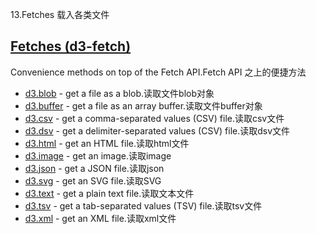 13.Fetches 载入各类文件

## [](https://github.com/d3/d3/blob/main/API.md#fetches-d3-fetch)[Fetches (d3-fetch)](https://github.com/d3/d3-fetch/tree/v3.0.1)

Convenience methods on top of the Fetch API.Fetch API 之上的便捷方法

-   [d3.blob](https://github.com/d3/d3-fetch/blob/v3.0.1/README.md#blob) - get a file as a blob.读取文件blob对象
-   [d3.buffer](https://github.com/d3/d3-fetch/blob/v3.0.1/README.md#buffer) - get a file as an array buffer.读取文件buffer对象
-   [d3.csv](https://github.com/d3/d3-fetch/blob/v3.0.1/README.md#csv) - get a comma-separated values (CSV) file.读取csv文件
-   [d3.dsv](https://github.com/d3/d3-fetch/blob/v3.0.1/README.md#dsv) - get a delimiter-separated values (CSV) file.读取dsv文件
-   [d3.html](https://github.com/d3/d3-fetch/blob/v3.0.1/README.md#html) - get an HTML file.读取html文件
-   [d3.image](https://github.com/d3/d3-fetch/blob/v3.0.1/README.md#image) - get an image.读取image
-   [d3.json](https://github.com/d3/d3-fetch/blob/v3.0.1/README.md#json) - get a JSON file.读取json
-   [d3.svg](https://github.com/d3/d3-fetch/blob/v3.0.1/README.md#svg) - get an SVG file.读取SVG
-   [d3.text](https://github.com/d3/d3-fetch/blob/v3.0.1/README.md#text) - get a plain text file.读取文本文件
-   [d3.tsv](https://github.com/d3/d3-fetch/blob/v3.0.1/README.md#tsv) - get a tab-separated values (TSV) file.读取tsv文件
-   [d3.xml](https://github.com/d3/d3-fetch/blob/v3.0.1/README.md#xml) - get an XML file.读取xml文件
